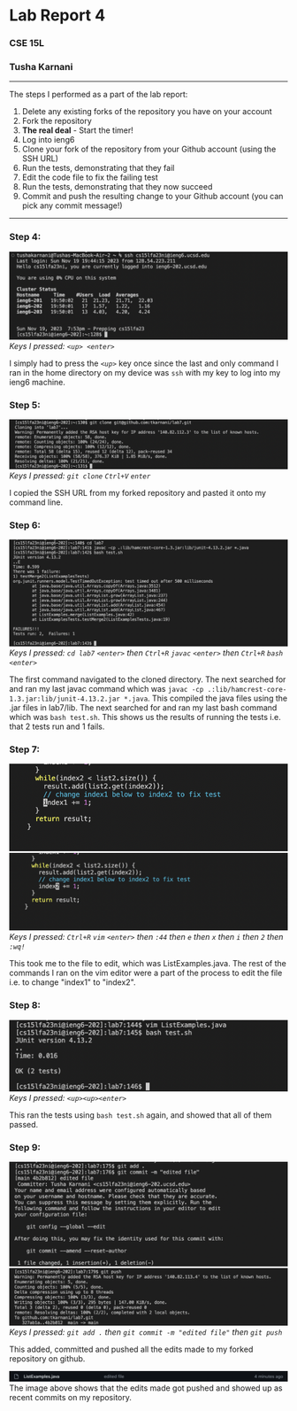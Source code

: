 # Lab Report 4
### CSE 15L 
### Tusha Karnani

---

The steps I performed as a part of the lab report:

1. Delete any existing forks of the repository you have on your account
2. Fork the repository
3. **The real deal** - Start the timer!
4. Log into ieng6
5. Clone your fork of the repository from your Github account (using the SSH URL)
6. Run the tests, demonstrating that they fail
7. Edit the code file to fix the failing test
8. Run the tests, demonstrating that they now succeed
9. Commit and push the resulting change to your Github account (you can pick any commit message!)

---

### **Step 4:**

![Image](1.png)
*Keys I pressed: `<up> <enter>`*

I simply had to press the *`<up>`* key once since the last and only command I ran in the home directory on my device was `ssh` with my key to log into my ieng6 machine.

### **Step 5:**

![Image](2.png)
*Keys I pressed: `git clone` `Ctrl+V` `enter`*

I copied the SSH URL from my forked repository and pasted it onto my command line.

### **Step 6:**

![Image](3.png)
*Keys I pressed: `cd lab7` `<enter>` then `Ctrl+R` `javac` `<enter>` then `Ctrl+R` `bash` `<enter>`*

The first command navigated to the cloned directory. The next searched for and ran my last javac command which was `javac -cp .:lib/hamcrest-core-1.3.jar:lib/junit-4.13.2.jar *.java`. This compiled the java files using the .jar files in lab7/lib. The next searched for and ran my last bash command which was `bash test.sh`. This shows us the results of running the tests i.e. that 2 tests run and 1 fails.

### **Step 7:**

![Image](5.png)
![Image](6.png)
*Keys I pressed: `Ctrl+R` `vim` `<enter>` then `:44` then `e` then `x` then `i` then `2` then `:wq!`*

This took me to the file to edit, which was ListExamples.java. The rest of the commands I ran on the vim editor were a part of the process to edit the file i.e. to change "index1" to "index2". 

### **Step 8:**

![Image](7.png)
*Keys I pressed: `<up><up><enter>`*

This ran the tests using `bash test.sh` again, and showed that all of them passed.

### **Step 9:**

![Image](8.png)
![Image](9.png)
*Keys I pressed: `git add .` then `git commit -m "edited file"` then `git push`*

This added, committed and pushed all the edits made to my forked repository on github.

![Image](10.png)
The image above shows that the edits made got pushed and showed up as recent commits on my repository.
